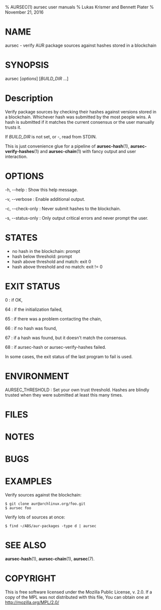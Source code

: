 % AURSEC(1) aursec user manuals
% Lukas Krismer and Bennett Piater
% November 21, 2016

# NAME
aursec - verify AUR package sources against hashes stored in a blockchain

# SYNOPSIS
aursec [*options*] [*BUILD_DIR* ...]

# Description
Verify package sources by checking their hashes against versions stored in a blockchain. Whichever hash was submitted by the most people wins.
A hash is submitted if it matches the current consensus or the user manually trusts it.

If *BUILD_DIR* is not set, or -, read from STDIN.

This is just convenience glue for a pipeline of **aursec-hash**(1), **aursec-verify-hashes**(1) and **aursec-chain**(1) with fancy output and user interaction.

# OPTIONS
-h, \--help
: Show this help message.

-v, \--verbose
: Enable additional output.

-c, \--check-only
: Never submit hashes to the blockchain.

-s, \--status-only
: Only output critical errors and never prompt the user.

# STATES
- no hash in the blockchain: prompt
- hash below threshold: prompt
- hash above threshold and match: exit 0
- hash above threshold and no match: exit != 0

# EXIT STATUS
0
: if OK,

64
: if the initialization failed,

65
: if there was a problem contacting the chain,

66
: if no hash was found,

67
: if a hash was found, but it doesn't match the consensus.

68
: if aursec-hash or aursec-verify-hashes failed.

In some cases, the exit status of the last program to fail is used.

# ENVIRONMENT
AURSEC_THRESHOLD
: Set your own trust threshold. Hashes are blindly trusted when they were submitted at least this many times.

# FILES

# NOTES

# BUGS

# EXAMPLES

Verify sources against the blockchain:

    $ git clone aur@archlinux.org/foo.git
    $ aursec foo

Verify lots of sources at once:

    $ find ~/ABS/aur-packages -type d | aursec


# SEE ALSO
**aursec-hash**(1), **aursec-chain**(1), **aursec**(7).

# COPYRIGHT
This is free software licensed under the Mozilla Public License, v. 2.0.
If a copy of the MPL was not distributed with this file,
You can obtain one at http://mozilla.org/MPL/2.0/

